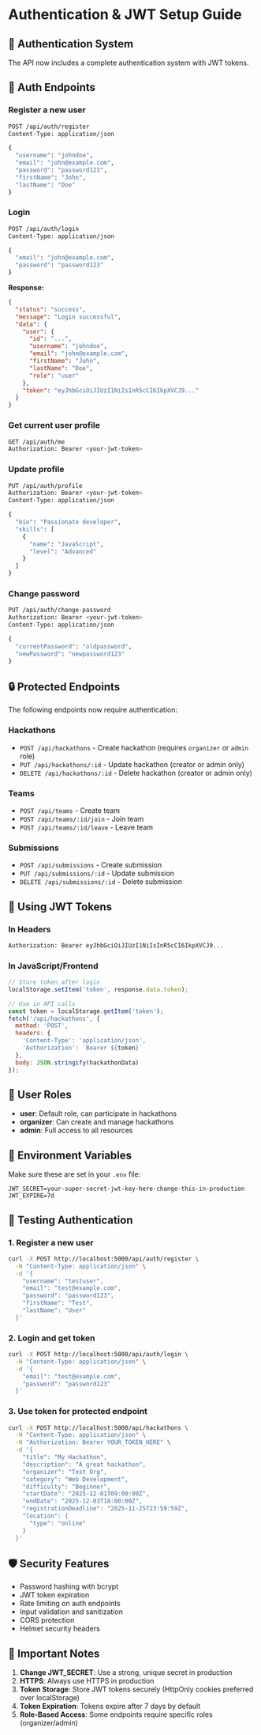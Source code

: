 # Authentication & JWT Setup Guide

## 🔐 Authentication System

The API now includes a complete authentication system with JWT tokens.

## 📝 Auth Endpoints

### Register a new user
```bash
POST /api/auth/register
Content-Type: application/json

{
  "username": "johndoe",
  "email": "john@example.com",
  "password": "password123",
  "firstName": "John",
  "lastName": "Doe"
}
```

### Login
```bash
POST /api/auth/login
Content-Type: application/json

{
  "email": "john@example.com",
  "password": "password123"
}
```

**Response:**
```json
{
  "status": "success",
  "message": "Login successful",
  "data": {
    "user": {
      "id": "...",
      "username": "johndoe",
      "email": "john@example.com",
      "firstName": "John",
      "lastName": "Doe",
      "role": "user"
    },
    "token": "eyJhbGciOiJIUzI1NiIsInR5cCI6IkpXVCJ9..."
  }
}
```

### Get current user profile
```bash
GET /api/auth/me
Authorization: Bearer <your-jwt-token>
```

### Update profile
```bash
PUT /api/auth/profile
Authorization: Bearer <your-jwt-token>
Content-Type: application/json

{
  "bio": "Passionate developer",
  "skills": [
    {
      "name": "JavaScript",
      "level": "Advanced"
    }
  ]
}
```

### Change password
```bash
PUT /api/auth/change-password
Authorization: Bearer <your-jwt-token>
Content-Type: application/json

{
  "currentPassword": "oldpassword",
  "newPassword": "newpassword123"
}
```

## 🔒 Protected Endpoints

The following endpoints now require authentication:

### Hackathons
- `POST /api/hackathons` - Create hackathon (requires `organizer` or `admin` role)
- `PUT /api/hackathons/:id` - Update hackathon (creator or admin only)
- `DELETE /api/hackathons/:id` - Delete hackathon (creator or admin only)

### Teams
- `POST /api/teams` - Create team
- `POST /api/teams/:id/join` - Join team
- `POST /api/teams/:id/leave` - Leave team

### Submissions
- `POST /api/submissions` - Create submission
- `PUT /api/submissions/:id` - Update submission
- `DELETE /api/submissions/:id` - Delete submission

## 🎫 Using JWT Tokens

### In Headers
```bash
Authorization: Bearer eyJhbGciOiJIUzI1NiIsInR5cCI6IkpXVCJ9...
```

### In JavaScript/Frontend
```javascript
// Store token after login
localStorage.setItem('token', response.data.token);

// Use in API calls
const token = localStorage.getItem('token');
fetch('/api/hackathons', {
  method: 'POST',
  headers: {
    'Content-Type': 'application/json',
    'Authorization': `Bearer ${token}`
  },
  body: JSON.stringify(hackathonData)
});
```

## 👤 User Roles

- **user**: Default role, can participate in hackathons
- **organizer**: Can create and manage hackathons
- **admin**: Full access to all resources

## 🔧 Environment Variables

Make sure these are set in your `.env` file:
```env
JWT_SECRET=your-super-secret-jwt-key-here-change-this-in-production
JWT_EXPIRE=7d
```

## 🧪 Testing Authentication

### 1. Register a new user
```bash
curl -X POST http://localhost:5000/api/auth/register \
  -H "Content-Type: application/json" \
  -d '{
    "username": "testuser",
    "email": "test@example.com",
    "password": "password123",
    "firstName": "Test",
    "lastName": "User"
  }'
```

### 2. Login and get token
```bash
curl -X POST http://localhost:5000/api/auth/login \
  -H "Content-Type: application/json" \
  -d '{
    "email": "test@example.com",
    "password": "password123"
  }'
```

### 3. Use token for protected endpoint
```bash
curl -X POST http://localhost:5000/api/hackathons \
  -H "Content-Type: application/json" \
  -H "Authorization: Bearer YOUR_TOKEN_HERE" \
  -d '{
    "title": "My Hackathon",
    "description": "A great hackathon",
    "organizer": "Test Org",
    "category": "Web Development",
    "difficulty": "Beginner",
    "startDate": "2025-12-01T09:00:00Z",
    "endDate": "2025-12-03T18:00:00Z",
    "registrationDeadline": "2025-11-25T23:59:59Z",
    "location": {
      "type": "online"
    }
  }'
```

## 🛡️ Security Features

- Password hashing with bcrypt
- JWT token expiration
- Rate limiting on auth endpoints
- Input validation and sanitization
- CORS protection
- Helmet security headers

## 🚨 Important Notes

1. **Change JWT_SECRET**: Use a strong, unique secret in production
2. **HTTPS**: Always use HTTPS in production
3. **Token Storage**: Store JWT tokens securely (HttpOnly cookies preferred over localStorage)
4. **Token Expiration**: Tokens expire after 7 days by default
5. **Role-Based Access**: Some endpoints require specific roles (organizer/admin)
